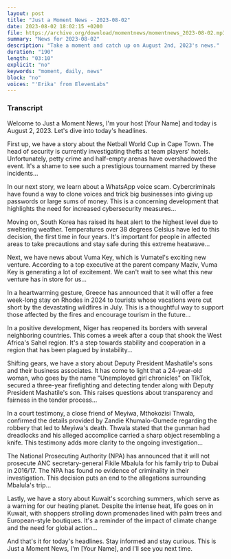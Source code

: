 ```yaml
---
layout: post
title: "Just a Moment News - 2023-08-02"
date: 2023-08-02 18:02:15 +0200
file: https://archive.org/download/momentnews/momentnews_2023-08-02.mp3
summary: "News for 2023-08-02"
description: "Take a moment and catch up on August 2nd, 2023's news."
duration: "190"
length: "03:10"
explicit: "no"
keywords: "moment, daily, news"
block: "no"
voices: "'Erika' from ElevenLabs"
---
```


### Transcript

Welcome to Just a Moment News, I'm your host [Your Name] and today is August 2, 2023. Let's dive into today's headlines.

First up, we have a story about the Netball World Cup in Cape Town. The head of security is currently investigating thefts at team players' hotels. Unfortunately, petty crime and half-empty arenas have overshadowed the event. It's a shame to see such a prestigious tournament marred by these incidents...

In our next story, we learn about a WhatsApp voice scam. Cybercriminals have found a way to clone voices and trick big businesses into giving up passwords or large sums of money. This is a concerning development that highlights the need for increased cybersecurity measures...

Moving on, South Korea has raised its heat alert to the highest level due to sweltering weather. Temperatures over 38 degrees Celsius have led to this decision, the first time in four years. It's important for people in affected areas to take precautions and stay safe during this extreme heatwave...

Next, we have news about Vuma Key, which is Vumatel's exciting new venture. According to a top executive at the parent company Maziv, Vuma Key is generating a lot of excitement. We can't wait to see what this new venture has in store for us...

In a heartwarming gesture, Greece has announced that it will offer a free week-long stay on Rhodes in 2024 to tourists whose vacations were cut short by the devastating wildfires in July. This is a thoughtful way to support those affected by the fires and encourage tourism in the future...

In a positive development, Niger has reopened its borders with several neighboring countries. This comes a week after a coup that shook the West Africa's Sahel region. It's a step towards stability and cooperation in a region that has been plagued by instability...

Shifting gears, we have a story about Deputy President Mashatile's sons and their business associates. It has come to light that a 24-year-old woman, who goes by the name "Unemployed girl chronicles" on TikTok, secured a three-year firefighting and detecting tender along with Deputy President Mashatile's son. This raises questions about transparency and fairness in the tender process...

In a court testimony, a close friend of Meyiwa, Mthokozisi Thwala, confirmed the details provided by Zandie Khumalo-Gumede regarding the robbery that led to Meyiwa's death. Thwala stated that the gunman had dreadlocks and his alleged accomplice carried a sharp object resembling a knife. This testimony adds more clarity to the ongoing investigation...

The National Prosecuting Authority (NPA) has announced that it will not prosecute ANC secretary-general Fikile Mbalula for his family trip to Dubai in 2016/17. The NPA has found no evidence of criminality in their investigation. This decision puts an end to the allegations surrounding Mbalula's trip...

Lastly, we have a story about Kuwait's scorching summers, which serve as a warning for our heating planet. Despite the intense heat, life goes on in Kuwait, with shoppers strolling down promenades lined with palm trees and European-style boutiques. It's a reminder of the impact of climate change and the need for global action...

And that's it for today's headlines. Stay informed and stay curious. This is Just a Moment News, I'm [Your Name], and I'll see you next time.
